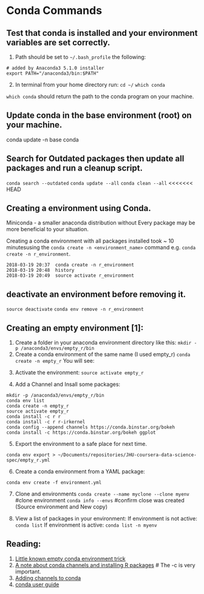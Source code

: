 # Conda Commands

## Test that conda is installed and your environment variables are set correctly.

1. Path should be set to `~/.bash_profile` the following:
```
# added by Anaconda3 5.1.0 installer
export PATH="/anaconda3/bin:$PATH"
```
2. In terminal from your home directory run:
`cd ~/`
`which conda`

`which conda` should return the path to the conda program on your machine.

## Update conda in the base environment (root) on your machine.
conda update -n base conda

## Search for Outdated packages then update all packages and run a cleanup script.
`conda search --outdated`
`conda update --all`
`conda clean --all`
<<<<<<< HEAD

## Creating a environment using Conda.
Miniconda - a smaller anaconda distribution without Every package may be more beneficial to your situation.

Creating a conda environment with all packages installed took ~ 10 minutesusing the `conda create -n <environment_name>` command e.g. `conda create -n r_environment`.

```
2018-03-19 20:37  conda create -n r_environment
2018-03-19 20:48  history
2018-03-19 20:49  source activate r_environment
```

## deactivate an environment before removing it.
`source deactivate`
`conda env remove -n r_environment`

## Creating an empty environment [1]:
1. Create a folder in your anaconda environment directory like this:
`mkdir -p /anaconda3/envs/empty_r/bin`
2. Create a conda environment of the same name (I used empty_r)
`conda create -n empty_r`
You will see:

<insert image here>

3. Activate the environment:
`source activate empty_r`

4. Add a Channel and Insall some packages:

```
mkdir -p /anaconda3/envs/empty_r/bin
conda env list
conda create -n empty_r
source activate empty_r
conda install -c r r
conda install -c r r-irkernel
conda config --append channels https://conda.binstar.org/bokeh
conda install -c https://conda.binstar.org/bokeh ggplot
```

5. Export the environment to a safe place for next time.
```
conda env export > ~/Documents/repositories/JHU-coursera-data-science-spec/empty_r.yml
```
6. Create a conda environment from a YAML package:
```
conda env create -f environment.yml
```
7. Clone and environments
`conda create --name myclone --clone myenv` #clone environment
`conda info --envs` #confirm close was created (Source environment and New copy)

8. View a list of packages in your environment:
If environment is not active: `conda list`
If environment is active: `conda list -n myenv`

## Reading:
1. [Little known empty conda environment trick](https://stackoverflow.com/questions/35860436/create-empty-conda-environment)
2. [A note about conda channels and installing R packages](https://github.com/conda/conda/issues/4355) # The -c is very important.
3. [Adding channels to conda](https://medium.freecodecamp.org/why-you-need-python-environments-and-how-to-manage-them-with-conda-85f155f4353c)
4. [conda user guide](https://conda.io/docs/user-guide/tasks/manage-environments.html)
